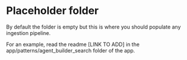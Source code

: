 # Placeholder folder

By default the folder is empty but this is where you should populate any ingestion pipeline.

For an example, read the readme [LINK TO ADD] in the app/patterns/agent_builder_search folder of the app.
